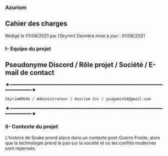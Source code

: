 ### Azuriom

## Cahier des charges 

Rédigé le 01/08/2021 par [Skyrim]
Dernière mise à jour : 01/08/2021



### I- Equipe du projet

## Pseudonyme Discord /	Rôle projet / Société	/ E-mail de contact

★━━━━━━━━━━━━━━━━━━━━━━━━━━━━━━━━━━━━━━━━━━━━━━━━━━━━━━━━━━━━━━━━━━━━★

    Skyrim#8646 / Administrateur / Azuriom Inc / yougamin54@gmail.com

★━━━━━━━━━━━━━━━━━━━━━━━━━━━━━━━━━━━━━━━━━━━━━━━━━━━━━━━━━━━━━━━━━━━━★

 

### II- Contexte du projet

L'histoire de Snake prend place dans un contexte post-Guerre Froide, alors que la technologie prend le pas sur la société et où les conflits modernes sont repensés.
